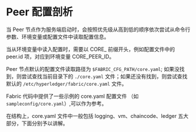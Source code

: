 # Peer 配置剖析

当 Peer 节点作为服务端启动时，会按照优先级从高到低的顺序依次尝试从命令行参数、环境变量或配置文件中读取配置信息。

当从环境变量中读入配置时，需要以 CORE_ 前缀开头，例如配置文件中的 peer.id 项，对应到环境变量 CORE_PEER_ID。

Peer 节点默认的配置文件读取路径为 `$FABRIC_CFG_PATH/core.yaml`; 如果没找到，则尝试查找当前目录下的 `./core.yaml` 文件；如果还没有找到，则尝试查找默认的 `/etc/hyperledger/fabric/core.yaml` 文件。

Fabric 代码中提供了一些示例的 core.yaml 配置文件 （如 `sampleconfig/core.yaml`）,可以作为参考。

在结构上，core.yaml 文件中一般包括 logging、vm、chaincode、ledger 五大部分，下面分别予以讲解。